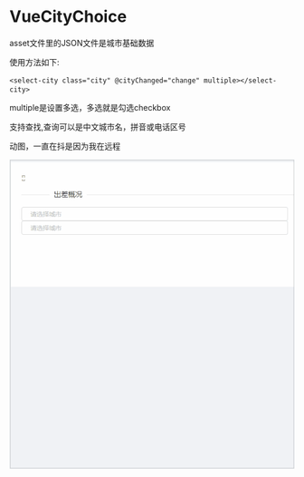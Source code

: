 # VueCityChoice
asset文件里的JSON文件是城市基础数据

使用方法如下:

```
<select-city class="city" @cityChanged="change" multiple></select-city>
```
multiple是设置多选，多选就是勾选checkbox

支持查找,查询可以是中文城市名，拼音或电话区号

动图，一直在抖是因为我在远程

![](https://github.com/3517277/VueCityChoice/raw/master/test.gif) 

